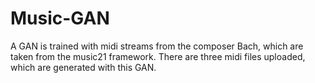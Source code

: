 # Music-GAN
A GAN is trained with midi streams from the composer Bach, which are taken from the music21 framework.
There are three midi files uploaded, which are generated with this GAN.
